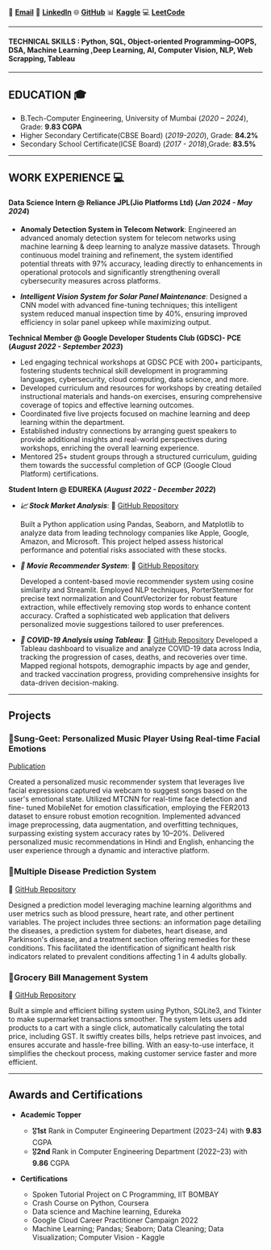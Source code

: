 
📧 [**Email**](mailto:mallarsimran20@gmail.com)  🔗 [**LinkedIn**](https://www.linkedin.com/in/simran-mallar-503bb3247)  🌐 [**GitHub**](https://github.com/SimranMallar)  📊 [**Kaggle**](https://www.kaggle.com/cea327simranmallar/code)  💻 [**LeetCode**](https://leetcode.com/u/mallarsimran20/)  

---

#### TECHNICAL SKILLS : Python, SQL, Object-oriented Programming–OOPS, DSA, Machine Learning ,Deep Learning, AI, Computer Vision, NLP, Web Scrapping, Tableau 

---

## EDUCATION 🎓
- B.Tech-Computer Engineering, University of Mumbai (_2020 – 2024_), Grade: **9.83 CGPA**
- Higher Secondary Certificate(CBSE Board) (_2019-2020_), Grade: **84.2%**
- Secondary School Certificate(ICSE Board) (_2017 - 2018_),Grade: **83.5%**

---


## WORK EXPERIENCE 💻
#### **Data Science Intern @ Reliance JPL(Jio Platforms Ltd)  (_Jan 2024 - May 2024_)**
- **Anomaly Detection System in Telecom Network**: Engineered an advanced anomaly detection system for telecom networks using machine learning & deep learning
to analyze massive datasets. Through continuous model training and refinement, the system identified potential threats
with 97% accuracy, leading directly to enhancements in operational protocols and significantly strengthening
overall cybersecurity measures across platforms.

- ***Intelligent Vision System for Solar Panel Maintenance***: Designed a CNN model with advanced fine-tuning techniques; this intelligent system reduced manual inspection time by 40%, ensuring improved efficiency in solar panel upkeep while maximizing output.

**Technical Member @ Google Developer Students Club (GDSC)- PCE (_August 2022 - September 2023_)**
- Led engaging technical workshops at GDSC PCE with 200+ participants, fostering students technical skill development in programming languages, cybersecurity, cloud computing, data science, and more. 
- Developed curriculum and resources for workshops by creating detailed instructional materials and hands-on exercises, ensuring comprehensive coverage of topics and effective learning outcomes. 
- Coordinated five live projects focused on machine learning and deep learning within the department. 
- Established industry connections by arranging guest speakers to provide additional insights and real-world 
perspectives during workshops, enriching the overall learning experience. 
- Mentored 25+ student groups through a structured curriculum, guiding them towards the successful completion 
of GCP (Google Cloud Platform) certifications.

**Student Intern @ EDUREKA  (_August 2022 - December 2022_)**
- ***📈 Stock Market Analysis***:
  🔗 [GitHub Repository](https://github.com/Simran-Mallar/Stock-Market-Analysis-using-Python)
  
  Built a Python application using Pandas, Seaborn, and Matplotlib to analyze data from leading technology companies like Apple, Google, Amazon, and Microsoft. This project
  helped assess historical performance and potential risks associated with these stocks.
  
- ***🎥 Movie Recommender System***:
  🔗 [GitHub Repository](https://github.com/Simran-Mallar/movie-recommender-system)

  Developed a content-based movie recommender system using cosine similarity and  Streamlit. Employed NLP techniques, PorterStemmer for precise text normalization and
  CountVectorizer for robust feature extraction, while effectively removing stop words to enhance content accuracy. Crafted a sophisticated web application that delivers
  personalized movie suggestions tailored to user preferences.
  
- ***🦠 COVID-19 Analysis using Tableau***:
  🔗 [GitHub Repository](https://github.com/Simran-Mallar/Covid19-analysis-using-Tableau)
  Developed a Tableau dashboard to visualize and analyze COVID-19 data across India, tracking the progression of cases, deaths, and recoveries over time. Mapped regional
  hotspots, demographic impacts by age and gender, and tracked vaccination progress, providing comprehensive insights for data-driven decision-making.

---

## Projects
### 🎵Sung-Geet: Personalized Music Player Using Real-time Facial Emotions 
[Publication](https://www.jetir.org/papers/JETIR2406838.pdf)

Created a personalized music recommender system that leverages live facial expressions captured via webcam to suggest songs based on the user's emotional state. Utilized MTCNN for real-time face detection and fine- tuned MobileNet for emotion classification, employing the FER2013 dataset to ensure robust emotion recognition. Implemented advanced image preprocessing, data augmentation, and overfitting techniques, surpassing existing system accuracy rates by 10–20%. Delivered personalized music recommendations in Hindi and English, enhancing the user experience through a dynamic and interactive platform. 

### 🧬Multiple Disease Prediction System 
🔗 [GitHub Repository](https://github.com/Simran-Mallar/Multiple-Diesease-prediction-system)

Designed a prediction model leveraging machine learning algorithms and user metrics such as blood pressure, heart 
rate, and other pertinent variables. The project includes three sections: an information page detailing the diseases, a 
prediction system for diabetes, heart disease, and Parkinson's disease, and a treatment section offering remedies for 
these conditions. This facilitated the identification of significant health risk indicators related to prevalent conditions 
affecting 1 in 4 adults globally. 

### 🛒Grocery Bill Management System  
🔗 [GitHub Repository](https://github.com/Simran-Mallar/Grocery-Bill-Management-System)

Built a simple and efficient billing system using Python, SQLite3, and Tkinter to make supermarket transactions smoother. The system lets users add products to a cart with a single click, automatically calculating the total price, including GST. It swiftly creates bills, helps retrieve past invoices, and ensures accurate and hassle-free billing. With an easy-to-use interface, it simplifies the checkout process, making customer service faster and more efficient.

---

## Awards and Certifications  

- **Academic Topper**  
  - 🎖**1st** Rank in Computer Engineering Department (2023–24) with **9.83** CGPA  
  - 🎖**2nd** Rank in Computer Engineering Department (2022–23) with **9.86** CGPA 

- **Certifications**  
  - Spoken Tutorial Project on C Programming, IIT BOMBAY
  - Crash Course on Python, Coursera
  - Data science and Machine learning, Edureka
  - Google Cloud Career Practitioner Campaign 2022
  - Machine Learning; Pandas; Seaborn; Data Cleaning; Data Visualization; Computer Vision - Kaggle
